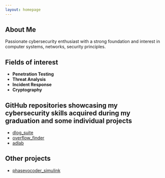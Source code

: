 ```yaml
---
layout: homepage
---
```


## About Me

Passionate cybersecurity enthusiast with a strong foundation and interest in computer systems, networks, security principles.

## Fields of interest

- **Penetration Testing**
- **Threat Analysis**
- **Incident Response**
- **Cryptography**

## GitHub repositories showcasing my cybersecurity skills acquired during my graduation and some individual projects

- [dlog_suite](https://github.com/T4n17/dlog_suite)
- [overflow_finder](https://github.com/T4n17/overflow_finder)
- [adlab](https://github.com/T4n17/adlab)

## Other projects
- [phasevocoder_simulink](https://github.com/T4n17/phasevocoder_simulink)
